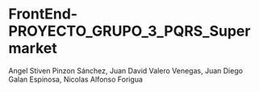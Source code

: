 # FrontEnd-PROYECTO_GRUPO_3_PQRS_Supermarket
Angel Stiven Pinzon Sánchez,  Juan David Valero Venegas,  Juan Diego Galan Espinosa,  Nicolas Alfonso Forigua
